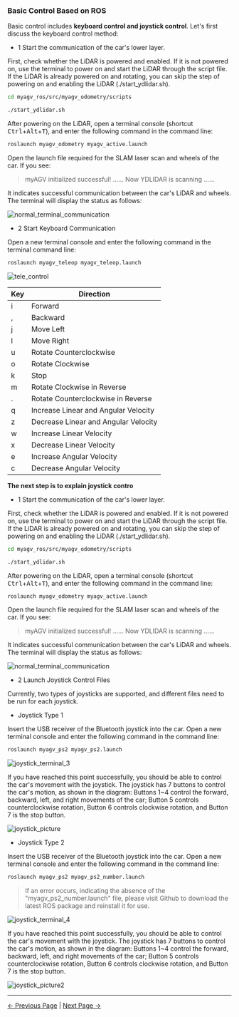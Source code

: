 ### Basic Control Based on ROS

Basic control includes **keyboard control and joystick control**. Let's first discuss the keyboard control method:

- 1 Start the communication of the car's lower layer.

First, check whether the LiDAR is powered and enabled. If it is not powered on, use the terminal to power on and start the LiDAR through the script file. If the LiDAR is already powered on and rotating, you can skip the step of powering on and enabling the LiDAR (./start_ydlidar.sh).

```bash
cd myagv_ros/src/myagv_odometry/scripts

./start_ydlidar.sh
```

After powering on the LiDAR, open a terminal console (shortcut <kbd>Ctrl</kbd>+<kbd>Alt</kbd>+<kbd>T</kbd>), and enter the following command in the command line:

```bash
roslaunch myagv_odometry myagv_active.launch 
```

Open the launch file required for the SLAM laser scan and wheels of the car. If you see:

>  myAGV initialized successful!
>  ......
>  Now YDLIDAR is scanning ......

It indicates successful communication between the car's LiDAR and wheels. The terminal will display the status as follows:

![normal_terminal_communication](../../resources/6-SDKDevelopment/6.2/6.2.4/normal_terminal_communication.png)


-  2 Start Keyboard Communication

Open a new terminal console and enter the following command in the terminal command line:

```bash
roslaunch myagv_teleop myagv_teleop.launch
```

![tele_control](../../resources/6-SDKDevelopment/6.2/6.2.4/tele_control.png)

| Key  | Direction                            |
| ---- | ------------------------------------ |
| i    | Forward                              |
| ,    | Backward                             |
| j    | Move Left                            |
| l    | Move Right                           |
| u    | Rotate Counterclockwise              |
| o    | Rotate Clockwise                     |
| k    | Stop                                 |
| m    | Rotate Clockwise in Reverse          |
| .    | Rotate Counterclockwise in Reverse   |
| q    | Increase Linear and Angular Velocity |
| z    | Decrease Linear and Angular Velocity |
| w    | Increase Linear Velocity             |
| x    | Decrease Linear Velocity             |
| e    | Increase Angular Velocity            |
| c    | Decrease Angular Velocity            |

**The next step is to explain joystick contro**

- 1 Start the communication of the car's lower layer.

First, check whether the LiDAR is powered and enabled. If it is not powered on, use the terminal to power on and start the LiDAR through the script file. If the LiDAR is already powered on and rotating, you can skip the step of powering on and enabling the LiDAR (./start_ydlidar.sh).

```bash
cd myagv_ros/src/myagv_odometry/scripts

./start_ydlidar.sh
```

After powering on the LiDAR, open a terminal console (shortcut <kbd>Ctrl</kbd>+<kbd>Alt</kbd>+<kbd>T</kbd>), and enter the following command in the command line:

```bash
roslaunch myagv_odometry myagv_active.launch 
```

Open the launch file required for the SLAM laser scan and wheels of the car. If you see:

>  myAGV initialized successful!
>  ......
>  Now YDLIDAR is scanning ......

It indicates successful communication between the car's LiDAR and wheels. The terminal will display the status as follows:

![normal_terminal_communication](../../resources/6-SDKDevelopment/6.2/6.2.4/normal_terminal_communication.png)

- 2 Launch Joystick Control Files

Currently, two types of joysticks are supported, and different files need to be run for each joystick.

- Joystick Type 1

Insert the USB receiver of the Bluetooth joystick into the car. Open a new terminal console and enter the following command in the command line:

```bash
roslaunch myagv_ps2 myagv_ps2.launch 
```

![joystick_terminal_3](../../resources/6-SDKDevelopment/6.2/6.2.4/joystick_terminal_3.png)

If you have reached this point successfully, you should be able to control the car's movement with the joystick. The joystick has 7 buttons to control the car's motion, as shown in the diagram: Buttons 1~4 control the forward, backward, left, and right movements of the car; Button 5 controls counterclockwise rotation, Button 6 controls clockwise rotation, and Button 7 is the stop button.

![joystick_picture](../../resources/6-SDKDevelopment/6.2/6.2.4/joystick_picture.png)

- Joystick Type 2

Insert the USB receiver of the Bluetooth joystick into the car. Open a new terminal console and enter the following command in the command line:

```bash
roslaunch myagv_ps2 myagv_ps2_number.launch 
```

> If an error occurs, indicating the absence of the "myagv_ps2_number.launch" file, please visit Github to download the latest ROS package and reinstall it for use.

![joystick_terminal_4](../../resources/6-SDKDevelopment/6.2/6.2.4/joystick_terminal_4.png)

If you have reached this point successfully, you should be able to control the car's movement with the joystick. The joystick has 7 buttons to control the car's motion, as shown in the diagram: Buttons 1~4 control the forward, backward, left, and right movements of the car; Button 5 controls counterclockwise rotation, Button 6 controls clockwise rotation, and Button 7 is the stop button.

![joystick_picture2](../../resources/6-SDKDevelopment/6.2/6.2.4/joystick_picture2.png)

---

[← Previous Page](6.2.3-Using_Common_ROS_Tools.md) | [Next Page →](6.2.5-Real-time_Mapping_with_Gmapping.md)